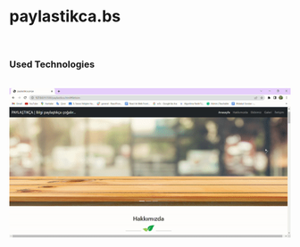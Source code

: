 
<h1>paylastikca.bs</h1>
<br>
<h3>Used Technologies</h3>
<br>
<img src="/images/paylastikcabs.gif">

